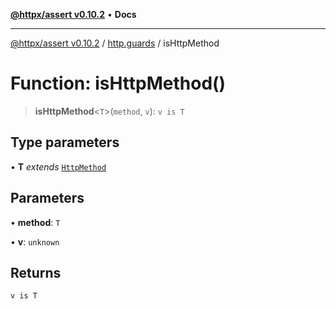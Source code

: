 [**@httpx/assert v0.10.2**](../../README.md) • **Docs**

***

[@httpx/assert v0.10.2](../../README.md) / [http.guards](../README.md) / isHttpMethod

# Function: isHttpMethod()

> **isHttpMethod**\<`T`\>(`method`, `v`): `v is T`

## Type parameters

• **T** *extends* [`HttpMethod`](../../http.types/type-aliases/HttpMethod.md)

## Parameters

• **method**: `T`

• **v**: `unknown`

## Returns

`v is T`
